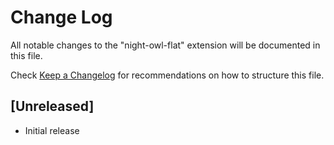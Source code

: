 # Change Log

All notable changes to the "night-owl-flat" extension will be documented in this file.

Check [Keep a Changelog](http://keepachangelog.com/) for recommendations on how to structure this file.

## [Unreleased]

- Initial release
